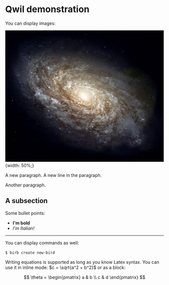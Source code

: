 # Qwil demonstration

You can display images:

![Our galaxy.](./galaxy.jpg){width: 50%;}

A new paragraph.
A new line in the paragraph.

Another paragraph.

## A subsection

Some bullet points:

- **I'm bold**
- _I'm Italian!_

---

You can display commands as well:

```
$ birb create new-bird
```

Writing equations is supported as long as you know Latex syntax. You can use it in inline mode: $c = \sqrt{a^2 + b^2}$ or as a block:

$$
\theta = \begin{pmatrix}
   a & b \\
   c & d
\end{pmatrix}
$$
